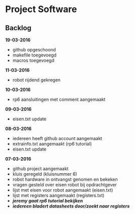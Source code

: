 # **Project Software**
## Backlog

**19-03-2016**

- github opgeschoond
- makefile toegevoegd
- macros toegevoegd

**11-03-2016**

- robot rijdend gekregen

**10-03-2016**

- rp6 aansluitingen met comment aangemaakt

**09-03-2016**

- eisen.txt update

**08-03-2016**

- iedereen heeft github account aangemaakt
- extrainfo.txt aangemaakt (rp6 tutorial)
- eisen.txt update

**07-03-2016**

- github project aangemaakt
- kluis geregeld (kluisnummer 6)
- robot hardware in ontvangst genomen en bekeken
- vragen gesteld over eisen robot bij opdrachtgever
- lijst met eisen voor robot aangemaakt (eisen.txt)
- lijst met registers aangemaakt (registers.txt)
- **_jeremy gaat rp6 tutorial bekijken_**
- **_iedereen bladert datasheets door/zoekt naar registers_**
